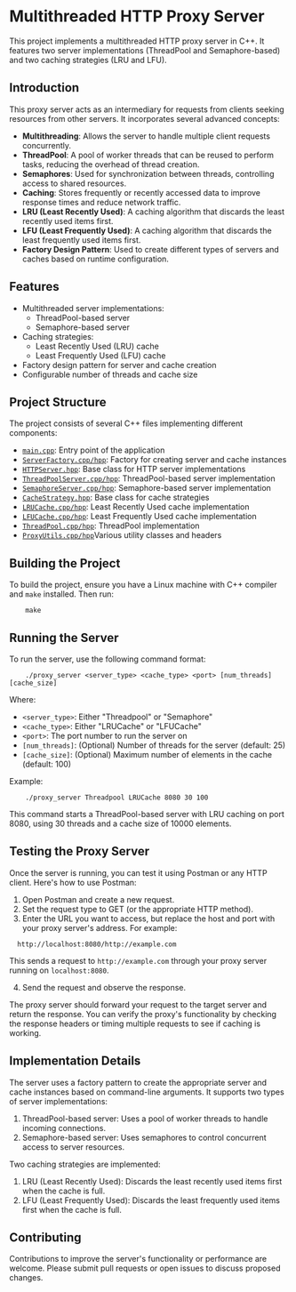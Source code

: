 # Multithreaded HTTP Proxy Server

This project implements a multithreaded HTTP proxy server in C++. It features two server implementations (ThreadPool and Semaphore-based) and two caching strategies (LRU and LFU).

## Introduction

This proxy server acts as an intermediary for requests from clients seeking resources from other servers. It incorporates several advanced concepts:

- **Multithreading**: Allows the server to handle multiple client requests concurrently.
- **ThreadPool**: A pool of worker threads that can be reused to perform tasks, reducing the overhead of thread creation.
- **Semaphores**: Used for synchronization between threads, controlling access to shared resources.
- **Caching**: Stores frequently or recently accessed data to improve response times and reduce network traffic.
- **LRU (Least Recently Used)**: A caching algorithm that discards the least recently used items first.
- **LFU (Least Frequently Used)**: A caching algorithm that discards the least frequently used items first.
- **Factory Design Pattern**: Used to create different types of servers and caches based on runtime configuration.

## Features

- Multithreaded server implementations:
  - ThreadPool-based server
  - Semaphore-based server
- Caching strategies:
  - Least Recently Used (LRU) cache
  - Least Frequently Used (LFU) cache
- Factory design pattern for server and cache creation
- Configurable number of threads and cache size

## Project Structure

The project consists of several C++ files implementing different components:

- [`main.cpp`](main.cpp): Entry point of the application
- [`ServerFactory.cpp/hpp`](ServerFactory.hpp): Factory for creating server and cache instances
- [`HTTPServer.hpp`](HTTPServer.hpp): Base class for HTTP server implementations
- [`ThreadPoolServer.cpp/hpp`](ThreadPoolServer.hpp): ThreadPool-based server implementation
- [`SemaphoreServer.cpp/hpp`](SemaphoreServer.hpp): Semaphore-based server implementation
- [`CacheStrategy.hpp`](CacheStrategy.hpp): Base class for cache strategies
- [`LRUCache.cpp/hpp`](LRUCache.hpp): Least Recently Used cache implementation
- [`LFUCache.cpp/hpp`](LFUCache.hpp): Least Frequently Used cache implementation
- [`ThreadPool.cpp/hpp`](ThreadPool.hpp): ThreadPool implementation
- [`ProxyUtils.cpp/hpp`](ProxyUtils.hpp)Various utility classes and headers

## Building the Project

To build the project, ensure you have a Linux machine with C++ compiler and `make` installed. Then run:

```
    make
```

## Running the Server

To run the server, use the following command format:

```
    ./proxy_server <server_type> <cache_type> <port> [num_threads] [cache_size]
```

Where:

- `<server_type>`: Either "Threadpool" or "Semaphore"
- `<cache_type>`: Either "LRUCache" or "LFUCache"
- `<port>`: The port number to run the server on
- `[num_threads]`: (Optional) Number of threads for the server (default: 25)
- `[cache_size]`: (Optional) Maximum number of elements in the cache (default: 100)

Example:

```
    ./proxy_server Threadpool LRUCache 8080 30 100
```

This command starts a ThreadPool-based server with LRU caching on port 8080, using 30 threads and a cache size of 10000 elements.

## Testing the Proxy Server

Once the server is running, you can test it using Postman or any HTTP client. Here's how to use Postman:

1. Open Postman and create a new request.
2. Set the request type to GET (or the appropriate HTTP method).
3. Enter the URL you want to access, but replace the host and port with your proxy server's address. For example:

```
  http://localhost:8080/http://example.com
```

This sends a request to `http://example.com` through your proxy server running on `localhost:8080`.

4. Send the request and observe the response.

The proxy server should forward your request to the target server and return the response. You can verify the proxy's functionality by checking the response headers or timing multiple requests to see if caching is working.

## Implementation Details

The server uses a factory pattern to create the appropriate server and cache instances based on command-line arguments. It supports two types of server implementations:

1. ThreadPool-based server: Uses a pool of worker threads to handle incoming connections.
2. Semaphore-based server: Uses semaphores to control concurrent access to server resources.

Two caching strategies are implemented:

1. LRU (Least Recently Used): Discards the least recently used items first when the cache is full.
2. LFU (Least Frequently Used): Discards the least frequently used items first when the cache is full.

## Contributing

Contributions to improve the server's functionality or performance are welcome. Please submit pull requests or open issues to discuss proposed changes.
